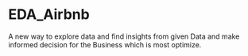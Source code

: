 # EDA_Airbnb
A new way to explore data and find insights from given Data and make informed decision for the Business which is most optimize.
